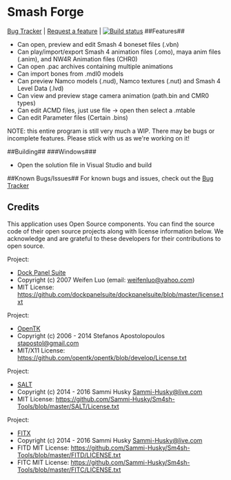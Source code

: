 Smash Forge
===========
[Bug Tracker](https://github.com/jam1garner/Smash-4-Bone-Animator/issues) | [Request a feature](https://github.com/jam1garner/Smash-4-Bone-Animator/issues) | [![Build status](https://ci.appveyor.com/api/projects/status/o73kaah41uewf1kx/branch/master?svg=true)](https://ci.appveyor.com/project/Sammi-Husky/smash-4-bone-animator/branch/master)
##Features##
 - Can open, preview and edit Smash 4 boneset files (.vbn)
 - Can play/import/export Smash 4 animation files (.omo), maya anim files (.anim), and NW4R Animation files (CHR0)
 - Can open .pac archives containing multiple animations
 - Can import bones from .mdl0 models
 - Can preview Namco models (.nud), Namco textures (.nut) and Smash 4 Level Data (.lvd)
 - Can view and preview stage camera animation (path.bin and CMR0 types)
 - Can edit ACMD files, just use file -> open then select a .mtable 
 - Can edit Parameter files (Certain .bins)
 
NOTE: this entire program is still very much a WIP. There may be bugs or incomplete features. Please stick with us as we're working on it!
 
##Building##
###Windows###
 - Open the solution file in Visual Studio and build


##Known Bugs/Issues##
For known bugs and issues, check out the [Bug Tracker](https://github.com/jam1garner/Smash-4-Bone-Animator/issues)

## Credits ##
This application uses Open Source components. You can find the source code of their open source projects along with license information below. We acknowledge and are grateful to these developers for their contributions to open source.

Project: 

- [Dock Panel Suite](https://github.com/dockpanelsuite/dockpanelsuite)
- Copyright (c) 2007 Weifen Luo (email: weifenluo@yahoo.com)
- MIT License: https://github.com/dockpanelsuite/dockpanelsuite/blob/master/license.txt

Project:
- [OpenTK](https://github.com/opentk/opentk)
- Copyright (c) 2006 - 2014 Stefanos Apostolopoulos <stapostol@gmail.com>
- MIT/X11 License: https://github.com/opentk/opentk/blob/develop/License.txt

Project:
- [SALT](https://github.com/Sammi-Husky/Sm4sh-Tools)
- Copyright (c) 2014 - 2016 Sammi Husky <Sammi-Husky@live.com>
- MIT License: https://github.com/Sammi-Husky/Sm4sh-Tools/blob/master/SALT/License.txt

Project:
- [FITX](https://github.com/Sammi-Husky/Sm4sh-Tools)
- Copyright (c) 2014 - 2016 Sammi Husky <Sammi-Husky@live.com>
- FITD MIT License: https://github.com/Sammi-Husky/Sm4sh-Tools/blob/master/FITD/LICENSE.txt
- FITC MIT License: https://github.com/Sammi-Husky/Sm4sh-Tools/blob/master/FITC/LICENSE.txt
